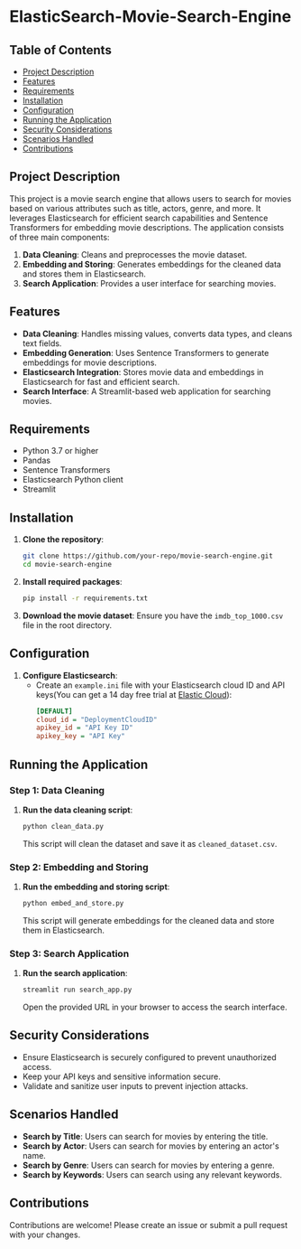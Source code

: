 # ElasticSearch-Movie-Search-Engine

## Table of Contents

- [Project Description](#project-description)
- [Features](#features)
- [Requirements](#requirements)
- [Installation](#installation)
- [Configuration](#configuration)
- [Running the Application](#running-the-application)
- [Security Considerations](#security-considerations)
- [Scenarios Handled](#scenarios-handled)
- [Contributions](#contributions)

## Project Description

This project is a movie search engine that allows users to search for movies based on various attributes such as title, actors, genre, and more. It leverages Elasticsearch for efficient search capabilities and Sentence Transformers for embedding movie descriptions. The application consists of three main components:

1. **Data Cleaning**: Cleans and preprocesses the movie dataset.
2. **Embedding and Storing**: Generates embeddings for the cleaned data and stores them in Elasticsearch.
3. **Search Application**: Provides a user interface for searching movies.

## Features

- **Data Cleaning**: Handles missing values, converts data types, and cleans text fields.
- **Embedding Generation**: Uses Sentence Transformers to generate embeddings for movie descriptions.
- **Elasticsearch Integration**: Stores movie data and embeddings in Elasticsearch for fast and efficient search.
- **Search Interface**: A Streamlit-based web application for searching movies.

## Requirements

- Python 3.7 or higher
- Pandas
- Sentence Transformers
- Elasticsearch Python client
- Streamlit

## Installation

1. **Clone the repository**:
   ```sh
   git clone https://github.com/your-repo/movie-search-engine.git
   cd movie-search-engine
   ```

2. **Install required packages**:
   ```sh
   pip install -r requirements.txt
   ```

3. **Download the movie dataset**:
   Ensure you have the `imdb_top_1000.csv` file in the root directory.

## Configuration

1. **Configure Elasticsearch**:
   - Create an `example.ini` file with your Elasticsearch cloud ID and API keys(You can get a 14 day free trial at [Elastic Cloud](https://www.elastic.co/cloud/cloud-trial-overview?utm_campaign=Google-B-Amer-US-RLSA&utm_content=Brand-Core-Cloud-EXT&utm_source=google&utm_medium=cpc&device=c&utm_term=elastic%20cloud&gad_source=1&gclid=CjwKCAjwmrqzBhAoEiwAXVpgokDEdaz5YMR50Y1LTTtJNhSLyopAfQFtXNUrWdHEgsQH_Y4o_Hn3uRoCKuUQAvD_BwE)):
     ```ini
     [DEFAULT]
     cloud_id = "DeploymentCloudID"
     apikey_id = "API Key ID"
     apikey_key = "API Key"
     ```

## Running the Application

### Step 1: Data Cleaning

1. **Run the data cleaning script**:
   ```sh
   python clean_data.py
   ```
   This script will clean the dataset and save it as `cleaned_dataset.csv`.

### Step 2: Embedding and Storing

1. **Run the embedding and storing script**:
   ```sh
   python embed_and_store.py
   ```
   This script will generate embeddings for the cleaned data and store them in Elasticsearch.

### Step 3: Search Application

1. **Run the search application**:
   ```sh
   streamlit run search_app.py
   ```
   Open the provided URL in your browser to access the search interface.


## Security Considerations

- Ensure Elasticsearch is securely configured to prevent unauthorized access.
- Keep your API keys and sensitive information secure.
- Validate and sanitize user inputs to prevent injection attacks.

## Scenarios Handled

- **Search by Title**: Users can search for movies by entering the title.
- **Search by Actor**: Users can search for movies by entering an actor's name.
- **Search by Genre**: Users can search for movies by entering a genre.
- **Search by Keywords**: Users can search using any relevant keywords.

## Contributions

Contributions are welcome! Please create an issue or submit a pull request with your changes.
